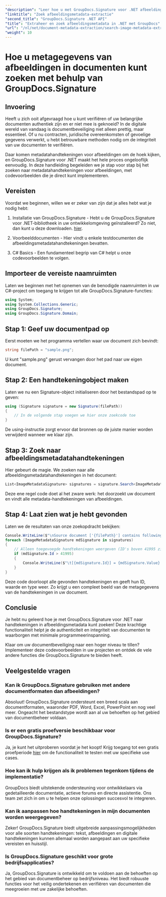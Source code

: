 ```yaml
---
"description": "Leer hoe u met GroupDocs.Signature voor .NET afbeeldingsmetadatahandtekeningen in documenten kunt zoeken en extraheren. Verbeter de beveiliging en authenticiteit van uw documenten in slechts enkele minuten."
"linktitle": "Zoek afbeeldingsmetadata-extractie"
"second_title": "GroupDocs.Signature .NET API"
"title": "Extraheer en zoek afbeeldingsmetadata in .NET met GroupDocs"
"url": "/nl/net/document-metadata-extraction/search-image-metadata-extraction/"
"weight": 10
---
```


# Hoe u metagegevens van afbeeldingen in documenten kunt zoeken met behulp van GroupDocs.Signature

## Invoering

Heeft u zich ooit afgevraagd hoe u kunt verifiëren of uw belangrijke documenten authentiek zijn en er niet mee is geknoeid? In de digitale wereld van vandaag is documentbeveiliging niet alleen prettig, maar essentieel. Of u nu contracten, juridische overeenkomsten of gevoelige gegevens verwerkt, u hebt betrouwbare methoden nodig om de integriteit van uw documenten te verifiëren.

Daar komen metadatahandtekeningen voor afbeeldingen om de hoek kijken, en GroupDocs.Signature voor .NET maakt het hele proces ongelooflijk eenvoudig. In deze handleiding begeleiden we je stap voor stap bij het zoeken naar metadatahandtekeningen voor afbeeldingen, met codevoorbeelden die je direct kunt implementeren.

## Vereisten

Voordat we beginnen, willen we er zeker van zijn dat je alles hebt wat je nodig hebt:

1. Installatie van GroupDocs.Signature - Hebt u de GroupDocs.Signature voor .NET-bibliotheek in uw ontwikkelomgeving geïnstalleerd? Zo niet, dan kunt u deze downloaden. [hier](https://releases.groupdocs.com/signature/net/).

2. Voorbeelddocumenten - Hier vindt u enkele testdocumenten die afbeeldingsmetadatahandtekeningen bevatten.

3. C# Basics - Een fundamenteel begrip van C# helpt u onze codevoorbeelden te volgen.

## Importeer de vereiste naamruimten

Laten we beginnen met het opnemen van de benodigde naamruimten in uw C#-project om toegang te krijgen tot alle GroupDocs.Signature-functies:

```csharp
using System;
using System.Collections.Generic;
using GroupDocs.Signature;
using GroupDocs.Signature.Domain;
```

## Stap 1: Geef uw documentpad op

Eerst moeten we het programma vertellen waar uw document zich bevindt:

```csharp
string filePath = "sample.png";
```

U kunt "sample.png" gerust vervangen door het pad naar uw eigen document.

## Stap 2: Een handtekeningobject maken

Laten we nu een Signature-object initialiseren door het bestandspad op te geven:

```csharp
using (Signature signature = new Signature(filePath))
{
    // In de volgende stap voegen we hier onze zoekcode toe
}
```

De using-instructie zorgt ervoor dat bronnen op de juiste manier worden verwijderd wanneer we klaar zijn.

## Stap 3: Zoek naar afbeeldingsmetadatahandtekeningen

Hier gebeurt de magie. We zoeken naar alle afbeeldingsmetadatahandtekeningen in het document:

```csharp
List<ImageMetadataSignature> signatures = signature.Search<ImageMetadataSignature>(SignatureType.Metadata);
```

Deze ene regel code doet al het zware werk: het doorzoekt uw document en vindt alle metadata-handtekeningen van afbeeldingen.

## Stap 4: Laat zien wat je hebt gevonden

Laten we de resultaten van onze zoekopdracht bekijken:

```csharp
Console.WriteLine($"\nSource document ['{filePath}'] contains following signatures.");
foreach (ImageMetadataSignature mdSignature in signatures)
{
    // Alleen toegevoegde handtekeningen weergeven (ID's boven 41995 zijn aangepaste handtekeningen)
    if (mdSignature.Id > 41995)
    {
        Console.WriteLine($"\t[{mdSignature.Id}] = {mdSignature.Value} ({mdSignature.Type})");
    }
}
```

Deze code doorloopt alle gevonden handtekeningen en geeft hun ID, waarde en type weer. Zo krijgt u een compleet beeld van de metagegevens van de handtekeningen in uw document.

## Conclusie

Je hebt nu geleerd hoe je met GroupDocs.Signature voor .NET naar handtekeningen in afbeeldingsmetadata kunt zoeken! Deze krachtige functionaliteit helpt je de authenticiteit en integriteit van documenten te waarborgen met minimale programmeerinspanning.

Klaar om uw documentbeveiliging naar een hoger niveau te tillen? Implementeer deze codevoorbeelden in uw projecten en ontdek de vele andere functies die GroupDocs.Signature te bieden heeft.

## Veelgestelde vragen

### Kan ik GroupDocs.Signature gebruiken met andere documentformaten dan afbeeldingen?

Absoluut! GroupDocs.Signature ondersteunt een breed scala aan documentformaten, waaronder PDF, Word, Excel, PowerPoint en nog veel meer. Ongeacht het bestandstype wordt aan al uw behoeften op het gebied van documentbeheer voldaan.

### Is er een gratis proefversie beschikbaar voor GroupDocs.Signature?

Ja, je kunt het uitproberen voordat je het koopt! Krijg toegang tot een gratis proefperiode [hier](https://releases.groupdocs.com/) om de functionaliteit te testen met uw specifieke use cases.

### Hoe kan ik hulp krijgen als ik problemen tegenkom tijdens de implementatie?

GroupDocs biedt uitstekende ondersteuning voor ontwikkelaars via gedetailleerde documentatie, actieve forums en directe assistentie. Ons team zet zich in om u te helpen onze oplossingen succesvol te integreren.

### Kan ik aanpassen hoe handtekeningen in mijn documenten worden weergegeven?

Zeker! GroupDocs.Signature biedt uitgebreide aanpassingsmogelijkheden voor alle soorten handtekeningen: tekst, afbeeldingen en digitale handtekeningen kunnen allemaal worden aangepast aan uw specifieke vereisten en huisstijl.

### Is GroupDocs.Signature geschikt voor grote bedrijfsapplicaties?

Ja, GroupDocs.Signature is ontwikkeld om te voldoen aan de behoeften op het gebied van documentbeheer op bedrijfsniveau. Het biedt robuuste functies voor het veilig ondertekenen en verifiëren van documenten die meegroeien met uw zakelijke behoeften.